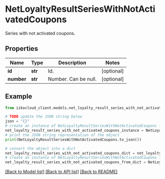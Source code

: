 # NetLoyaltyResultSeriesWithNotActivatedCoupons

Series with not activated coupons.

## Properties

Name | Type | Description | Notes
------------ | ------------- | ------------- | -------------
**id** | **str** | Id. | [optional] 
**number** | **str** | Number. Can be null. | [optional] 

## Example

```python
from iikocloud_client.models.net_loyalty_result_series_with_not_activated_coupons import NetLoyaltyResultSeriesWithNotActivatedCoupons

# TODO update the JSON string below
json = "{}"
# create an instance of NetLoyaltyResultSeriesWithNotActivatedCoupons from a JSON string
net_loyalty_result_series_with_not_activated_coupons_instance = NetLoyaltyResultSeriesWithNotActivatedCoupons.from_json(json)
# print the JSON string representation of the object
print(NetLoyaltyResultSeriesWithNotActivatedCoupons.to_json())

# convert the object into a dict
net_loyalty_result_series_with_not_activated_coupons_dict = net_loyalty_result_series_with_not_activated_coupons_instance.to_dict()
# create an instance of NetLoyaltyResultSeriesWithNotActivatedCoupons from a dict
net_loyalty_result_series_with_not_activated_coupons_from_dict = NetLoyaltyResultSeriesWithNotActivatedCoupons.from_dict(net_loyalty_result_series_with_not_activated_coupons_dict)
```
[[Back to Model list]](../README.md#documentation-for-models) [[Back to API list]](../README.md#documentation-for-api-endpoints) [[Back to README]](../README.md)


